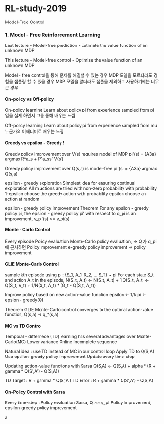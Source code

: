 # RL-study-2019

Model-Free Control

### 1. Model - Free Reinforcement Learning

  Last lecture
    - Model-free prediction
    - Estimate the value function of an unknown MDP

  This lecture
    - Model-free control
    - Optimise the value function of an unknown MDP

  Model - free control을 통해 문제를 해결할 수 있는 경우
    MDP 모델을 모르더라도 경험을 샘플링 할 수 있을 경우
    MDP 모델을 알더라도 샘플을 제외하고 사용하기에는 너무 큰 경우

#### On-policy vs Off-policy

  On-policy learning
    Learn about policy pi from experience sampled from pi
    일을 실제 하면서 그를 통해 배우는 느낌

  Off-policy learning
    Learn about policy pi from experience sampled from mu
    누군가의 어깨너머로 배우는 느낌

#### Greedy vs epsilon - Greedy !

  Greedy policy improvement over V(s) requires model of MDP
    pi'(s) = {A3a} argmax R^a_s + P^a_ss' V(s')

  Greedy policy improvement over Q(s,a) is model-free
    pi'(s) = {A3a} argmax Q(s,a)

  epsilon - greedy exploration
    Simplest idea for ensuring continual exploration
    All m actions are tried with non-zero probability
    with probability 1-epsilon choose the greedy action
    with probability epsilon choose an action at random

  epsilon - greedy policy improvement
    Theorem
      For any epsilon - greedy policy pi, the epsilon - greedy policy pi' with respect to q_pi is an improvement, v_pi'(s) >= v_pi(s)

#### Monte - Carlo Control

  Every episode
    Policy evaluation Monte-Carlo policy evaluation, => Q 가 q_pi에 근사하면
    Policy improvement e-greedy policy improvement   => policy improvement

#### GLIE Monte-Carlo Control

  sample kth episode using pi : {S_1, A_1, R_2, ... S_T} ~ pi
  For each state S_t and action A_t in the episode,
    N(S_t, A_t) <- N(S_t, A_t) + 1
    Q(S_t, A_t) <- Q(S_t, A_t) + 1/N(S_t, A_t) * (G_t - Q(S_t, A_t))

  Improve policy based on new action-value function
    epsilon <- 1/k
    pi <- epsion - greedy(Q)

  Theorem
    GLIE Monte-Carlo control converges to the optimal action-value function,
    Q(s,a) -> q_*(s,a)

#### MC vs TD Control

  Temporal - differnece (TD) learning has several advantages over Monte-Carlo(MC)
    Lower variance
    Online
    Incomplete sequence

  Natural idea : use TD instead of MC in our control loop
    Apply TD to Q(S,A)
    Use epsilon-greedy policy improvement
    Update every time-step

  Updating action-value functions with Sarsa
    Q(S,A) <- Q(S,A) + alpha * (R + gamma * Q(S',A') - Q(S,A))

  TD Target : R + gamma * Q(S',A')
  TD Error  : R + gamma * Q(S',A') - Q(S,A)

#### On-Policy Control with Sarsa

  Every time-step :
    Policy evaluation Sarsa, Q ~~ q_pi
    Policy improvement, epsilon-greedy policy improvement























a
